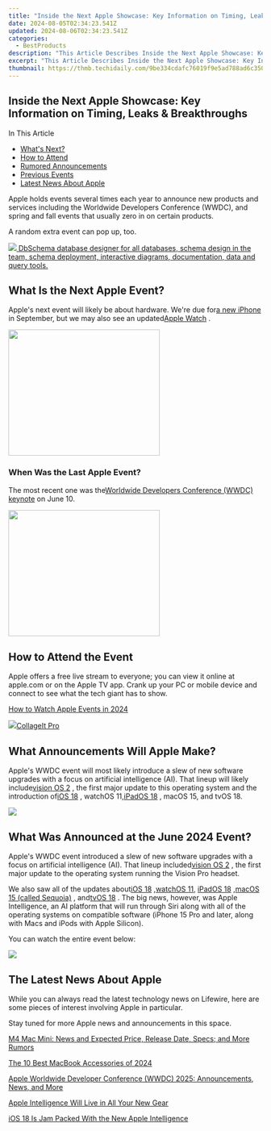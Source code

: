 ```yaml
---
title: "Inside the Next Apple Showcase: Key Information on Timing, Leaks & Breakthroughs"
date: 2024-08-05T02:34:23.541Z
updated: 2024-08-06T02:34:23.541Z
categories:
  - BestProducts
description: "This Article Describes Inside the Next Apple Showcase: Key Information on Timing, Leaks & Breakthroughs"
excerpt: "This Article Describes Inside the Next Apple Showcase: Key Information on Timing, Leaks & Breakthroughs"
thumbnail: https://thmb.techidaily.com/9be334cdafc76019f9e5ad788ad6c3507c69da5b07f01ac5528173fed7156fb9.jpg
---
```


## Inside the Next Apple Showcase: Key Information on Timing, Leaks & Breakthroughs

 In This Article

* [What's Next?](https://www.lifewire.com/#toc-what-is-the-next-apple-event)
* [How to Attend](https://www.lifewire.com/#toc-how-to-attend-the-event)
* [Rumored Announcements](https://www.lifewire.com/#toc-what-announcements-will-apple-make)
* [Previous Events](https://www.lifewire.com/#toc-what-was-announced-at-the-june-2024-event)
* [Latest News About Apple](https://www.lifewire.com/#toc-the-latest-news-about-apple)

 Apple holds events several times each year to announce new products and services including the Worldwide Developers Conference (WWDC), and spring and fall events that usually zero in on certain products.

 A random extra event can pop up, too.

<!-- affiliate ads begin -->
<a href="https://shop.dbschema.com/order/checkout.php?PRODS=19867419&QTY=1&AFFILIATE=108875&CART=1"> <img src="https://secure.avangate.com/images/merchant/176b22bab4e94a28619ca2433b2ef241/products/1_icon256.png" border="0">
DbSchema database designer for all databases, schema design in the team, schema deployment, interactive diagrams, documentation, data and query tools. </a>
<!-- affiliate ads end -->
## What Is the Next Apple Event?

 Apple's next event will likely be about hardware. We're due for[a new iPhone](https://www.lifewire.com/iphone-16-news-and-rumors-7111749) in September, but we may also see an updated[Apple Watch](https://www.lifewire.com/apple-watch-x-8599171) .

<!-- affiliate ads begin -->
<a href="https://caperobbin.sjv.io/c/5597632/2006118/18460" target="_top" id="2006118"><img src="//a.impactradius-go.com/display-ad/18460-2006118" border="0" alt="" width="300" height="250"/></a><img height="0" width="0" src="https://imp.pxf.io/i/5597632/2006118/18460" style="position:absolute;visibility:hidden;" border="0" />
<!-- affiliate ads end -->
### When Was the Last Apple Event?

 The most recent one was the[Worldwide Developers Conference (WWDC) keynote](https://www.lifewire.com/wwdc-5101136) on June 10.

<!-- affiliate ads begin -->
<a href="https://printrendy.pxf.io/c/5597632/1453721/17020" target="_top" id="1453721"><img src="//a.impactradius-go.com/display-ad/17020-1453721" border="0" alt="" width="300" height="250"/></a><img height="0" width="0" src="https://imp.pxf.io/i/5597632/1453721/17020" style="position:absolute;visibility:hidden;" border="0" />
<!-- affiliate ads end -->
## How to Attend the Event

 Apple offers a free live stream to everyone; you can view it online at apple.com or on the Apple TV app. Crank up your PC or mobile device and connect to see what the tech giant has to show.

[How to Watch Apple Events in 2024](https://www.lifewire.com/watch-apple-event-5097135)

<!-- affiliate ads begin -->
<a href="https://secure.2checkout.com/order/checkout.php?PRODS=4530091&QTY=1&AFFILIATE=108875&CART=1"><img src="https://www.pearlmountainsoft.com/n_img/product/cit_win/banScrn.jpg" border="0">CollageIt Pro</a>
<!-- affiliate ads end -->
## What Announcements Will Apple Make?

 Apple's WWDC event will most likely introduce a slew of new software upgrades with a focus on artificial intelligence (AI). That lineup will likely include[vision OS 2](https://www.lifewire.com/visionos-2-8604723) , the first major update to this operating system and the introduction of[iOS 18](https://www.lifewire.com/ios-18-8552216) , watchOS 11,[iPadOS 18](https://www.lifewire.com/ipados-18-8558715) , macOS 15, and tvOS 18.

<!-- affiliate ads begin -->
<a href="https://shop.incomedia.eu/order/checkout.php?PRODS=12730965&QTY=1&AFFILIATE=108875&CART=1"><img src="https://incomedia.eu/files/images/affiliates/w5/03_WBSX5_728x90_red_CTA.jpg" border="0"></a>
<!-- affiliate ads end -->
## What Was Announced at the June 2024 Event?

 Apple's WWDC event introduced a slew of new software upgrades with a focus on artificial intelligence (AI). That lineup included[vision OS 2](https://www.lifewire.com/visionos-2-8604723) , the first major update to the operating system running the Vision Pro headset.

 We also saw all of the updates about[iOS 18](https://www.lifewire.com/ios-18-8552216) ,[watchOS 11,](https://www.lifewire.com/watchos-11-8552217) [iPadOS 18](https://www.lifewire.com/ipados-18-8558715) ,[macOS 15 (called Sequoia)](https://www.lifewire.com/macos-15-8557761) , and[tvOS 18](https://www.lifewire.com/tvos-18-8599054) . The big news, however, was Apple Intelligence, an AI platform that will run through Siri along with all of the operating systems on compatible software (iPhone 15 Pro and later, along with Macs and iPods with Apple Silicon).

 You can watch the entire event below:

<!-- affiliate ads begin -->
<a href="https://store.absolute.com/order/checkout.php?PRODS=4601998&QTY=1&AFFILIATE=108875&CART=1"><img src="https://secure.avangate.com/images/merchant/ef70e26a0b5da778eda3f48014d087cd/728x90_larger-shield.jpg" border="0"></a>
<!-- affiliate ads end -->
## The Latest News About Apple

 While you can always read the latest technology news on Lifewire, here are some pieces of interest involving Apple in particular.

 Stay tuned for more Apple news and announcements in this space.

[M4 Mac Mini: News and Expected Price, Release Date, Specs; and More Rumors](https://www.lifewire.com/m4-mac-mini-8671670)

[The 10 Best MacBook Accessories of 2024](https://www.lifewire.com/best-macbook-accessories-8655687)

[Apple Worldwide Developer Conference (WWDC) 2025: Announcements, News, and More](https://www.lifewire.com/wwdc-5101136)

[Apple Intelligence Will Live in All Your New Gear](https://www.lifewire.com/apple-intelligence-announced-8661142)

[iOS 18 Is Jam Packed With the New Apple Intelligence](https://www.lifewire.com/ios-18-apple-intelligence-8661116)


<ins class="adsbygoogle"
     style="display:block"
     data-ad-format="autorelaxed"
     data-ad-client="ca-pub-7571918770474297"
     data-ad-slot="1223367746"></ins>



<ins class="adsbygoogle"
     style="display:block"
     data-ad-client="ca-pub-7571918770474297"
     data-ad-slot="8358498916"
     data-ad-format="auto"
     data-full-width-responsive="true"></ins>
